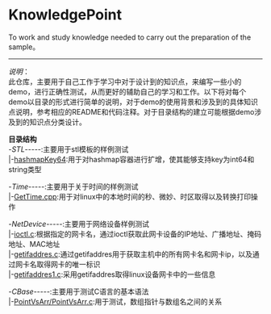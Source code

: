 # KnowledgePoint
To work and study knowledge needed to carry out the preparation of the sample。    
***
*说明*：    
此仓库，主要用于自己工作于学习中对于设计到的知识点，来编写一些小的demo，进行正确性测试，从而更好的辅助自己的学习和工作。以下将对每个demo以目录的形式进行简单的说明，对于demo的使用背景和涉及到的具体知识点说明，参考相应的README和代码注释。对于目录结构的建立可能根据demo涉及到的知识点分类设计。        

**目录结构**   
-*STL*-----:主要用于stl模板的样例测试    
|-[hashmapKey64](https://github.com/Clodfisher/KnowledgePoint/tree/master/STL/hashmapKey64):用于对hashmap容器进行扩增，使其能够支持key为int64和string类型        
 
-*Time*-----:主要用于关于时间的样例测试       
|-[GetTime.cpp](https://github.com/Clodfisher/KnowledgePoint/blob/master/Time/GetTime.cpp):用于对linux中的本地时间的秒、微妙、时区取得以及转换打印操作    

-*NetDevice*-----:主要用于网络设备样例测试           
|-[ioctl.c](https://github.com/Clodfisher/KnowledgePoint/blob/master/NetDevice/ioctl.c):根据指定的网卡名，通过ioctl获取此网卡设备的IP地址、广播地址、掩码地址、MAC地址    
|-[getifaddres.c](https://github.com/Clodfisher/KnowledgePoint/blob/master/NetDevice/getifaddres.c):通过getifaddres用于获取主机中的所有网卡名和网卡ip，以及通过网卡名取得网卡的唯一标识    
|-[getifaddres1.c](https://github.com/Clodfisher/KnowledgePoint/blob/master/NetDevice/getifaddres1.c):采用getifaddres取得linux设备网卡中的一些信息    


-*CBase*-----:主要用于测试C语言的基本语法    
|-[PointVsArr/PointVsArr.c](https://github.com/Clodfisher/KnowledgePoint/blob/master/NetDevice/getifaddres1.c):用于测试，数组指针与数组名之间的关系     
      





